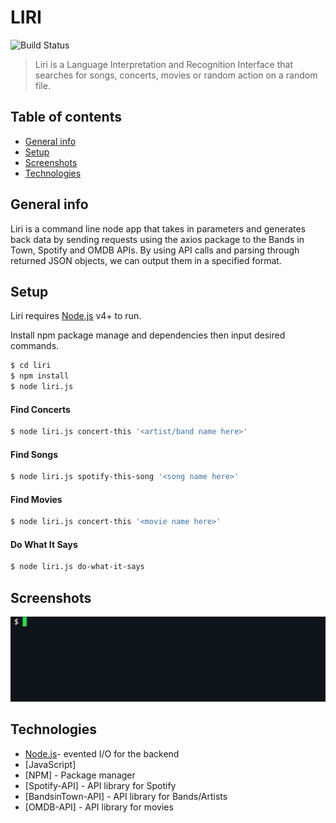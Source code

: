 # LIRI

![Build Status](https://img.shields.io/badge/LIRI-node-ff69b4.svg?style=for-the-badge&logo=npm)

>Liri is a Language Interpretation and Recognition Interface that searches for songs, concerts, movies or random action on a random file.

## Table of contents

* [General info](#general-info)
* [Setup](#setup)
* [Screenshots](#screenshots)
* [Technologies](#technologies)


## General info

Liri is a command line node app that takes in parameters and generates back data by sending requests using the axios package to the Bands in Town, Spotify and OMDB APIs. By using API calls and parsing through returned JSON objects, we can output them in a specified format.

## Setup

Liri requires [Node.js](https://nodejs.org/) v4+ to run.

Install npm package manage and dependencies then input desired commands.

```sh
$ cd liri
$ npm install
$ node liri.js
```

#### Find Concerts

```sh
$ node liri.js concert-this '<artist/band name here>'
```

#### Find Songs

```sh
$ node liri.js spotify-this-song '<song name here>'
```

#### Find Movies

```sh
$ node liri.js concert-this '<movie name here>'
```

#### Do What It Says

```sh
$ node liri.js do-what-it-says
```

## Screenshots

![Example screenshot](img/concert.gif)


## Technologies

* [Node.js](https://nodejs.org/)- evented I/O for the backend
* [JavaScript]
* [NPM] - Package manager
* [Spotify-API] - API library for Spotify
* [BandsinTown-API] - API library for Bands/Artists
* [OMDB-API] - API library for movies


